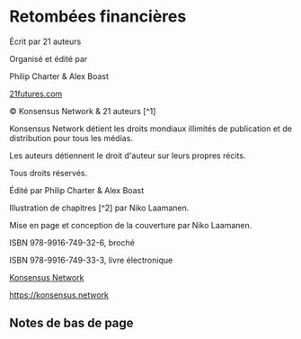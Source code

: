 # Retombées financières

Écrit par 21 auteurs

Organisé et édité par

Philip Charter & Alex Boast

[21futures.com](http://21futures.com)

© Konsensus Network & 21 auteurs [^1]

Konsensus Network détient les droits mondiaux illimités de publication et de distribution pour tous les médias.

Les auteurs détiennent le droit d'auteur sur leurs propres récits.

Tous droits réservés.

Édité par Philip Charter & Alex Boast

Illustration de chapitres [^2] par Niko Laamanen.

Mise en page et conception de la couverture par Niko Laamanen.

ISBN 978-9916-749-32-6, broché

ISBN 978-9916-749-33-3, livre électronique

[Konsensus Network](https://konsensus.network)

<https://konsensus.network>

## Notes de bas de page